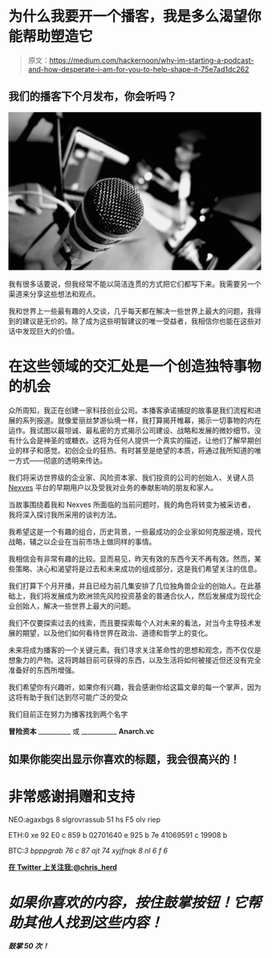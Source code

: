 # 为什么我要开一个播客，我是多么渴望你能帮助塑造它

> 原文：<https://medium.com/hackernoon/why-im-starting-a-podcast-and-how-desperate-i-am-for-you-to-help-shape-it-75e7ad1dc262>

## 我们的播客下个月发布，你会听吗？

![](img/5b257debdad5a3f90324adb193c993ca.png)

我有很多话要说，但我经常不能以简洁连贯的方式把它们都写下来。我需要另一个渠道来分享这些想法和观点。

我和世界上一些最有趣的人交谈，几乎每天都在解决一些世界上最大的问题，我得到的建议是无价的。除了成为这些明智建议的唯一受益者，我相信你也能在这些对话中发现巨大的价值。

# 在这些领域的交汇处是一个创造独特事物的机会

众所周知，我正在创建一家科技创业公司。本播客承诺捕捉的故事是我们流程和进展的系列报道。就像爱丽丝梦游仙境一样，我打算揭开帷幕，揭示一切事物的内在运作。我试图以最坦诚、最私密的方式揭示公司建设、战略和发展的微妙细节。没有什么会是神圣的或糖衣。这将为任何人提供一个真实的描述，让他们了解早期创业的样子和感觉。初创企业的狂热、有时甚至是绝望的本质，将通过我所知道的唯一方式——彻底的透明来传达。

我们将采访世界级的企业家、风险资本家、我们投资的公司的创始人、关键人员 [Nexves](https://medium.com/u/75e6c5c8d1fb?source=post_page-----75e7ad1dc262--------------------------------) 平台的早期用户以及受我对业务的奉献影响的朋友和家人。

当故事围绕着我和 Nexves 所面临的当前问题时，我的角色将转变为被采访者，我将深入探讨我所采用的谈判方法。

我希望这是一个有趣的组合，历史背景，一些最成功的企业家如何克服逆境，现代战略，辅之以企业在当前市场上做同样的事情。

我相信会有非常有趣的比较。显而易见，昨天有效的东西今天不再有效。然而，某些策略、决心和渴望将是过去和未来成功的组成部分，这是我们希望关注的信息。

我们打算下个月开播，并且已经为前几集安排了几位独角兽企业的创始人。在此基础上，我们将发展成为欧洲领先风险投资基金的普通合伙人，然后发展成为现代企业创始人，解决一些世界上最大的问题。

我们不仅要探索过去的线索，而且要探索每个人对未来的看法，对当今主导技术发展的期望，以及他们如何看待世界在政治、道德和哲学上的变化。

未来将成为播客的一个关键元素。我们寻求关注革命性的思想和观念，而不仅仅是想象力的产物。这将跨越目前可获得的东西，以及生活将如何被接近但还没有完全准备好的东西所增强。

我们希望你有兴趣听，如果你有兴趣，我会感谢你给这篇文章的每一个掌声，因为这将有助于我们达到尽可能广泛的受众

我们目前正在努力为播客找到两个名字

**冒险资本** __________ 或 ___________ **Anarch.vc**

## 如果你能突出显示你喜欢的标题，我会很高兴的！

# 非常感谢捐赠和支持

NEO:agaxbgs 8 slgrovrassub 51 hs F5 olv riep

ETH:0 xe 92 E0 c 859 b 02701640 e 925 b 7e 41069591 c 19908 b

BTC:*3 bpppgrab 76 c 87 ajt 74 xyjfnqk 8 nl 6 f 6*

[**在 Twitter 上关注我:@chris_herd**](http://www.twitter.com/chris_herd)

# *如果你喜欢的内容，按住鼓掌按钮！它帮助其他人找到这些内容！*

***鼓掌 50 次！***